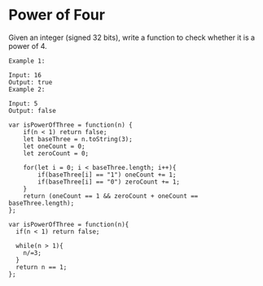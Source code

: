# Power of Four

Given an integer (signed 32 bits), write a function to check whether it is a power of 4.

```
Example 1:

Input: 16
Output: true
Example 2:

Input: 5
Output: false
```

```
var isPowerOfThree = function(n) {
    if(n < 1) return false;
    let baseThree = n.toString(3);
    let oneCount = 0;
    let zeroCount = 0;

    for(let i = 0; i < baseThree.length; i++){
        if(baseThree[i] == "1") oneCount += 1;
        if(baseThree[i] == "0") zeroCount += 1;
    }
    return (oneCount == 1 && zeroCount + oneCount == baseThree.length);
};

var isPowerOfThree = function(n){
  if(n < 1) return false;

  while(n > 1){
    n/=3;
  }
  return n == 1;
};
```
